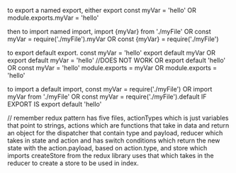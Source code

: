 to export a named export, either
export const myVar = 'hello'
OR
module.exports.myVar = 'hello'

then to import named import,
import {myVar} from './myFile'
OR
const myVar = require('./myFile').myVar
OR
const {myVar} = require('./myFile')

to export default export.
const myVar = 'hello'
export default myVar
OR
export default myVar = 'hello' //DOES NOT WORK
OR
export default 'hello'
OR
const myVar = 'hello'
module.exports = myVar
OR
module.exports = 'hello'

to import a default import,
const myVar = require('./myFile')
OR
import myVar from './myFile'
OR
const myVar = require('./myFile').default IF EXPORT IS export default 'hello'

// remember redux pattern has five files, actionTypes which is just variables that point to strings, actions which are functions that take in data and return an object for the dispatcher that contain type and payload, reducer which takes in state and action and has switch conditions which return the new state with the action.payload, based on action.type, and store which imports createStore from the redux library uses that which takes in the reducer to create a store to be used in index.
